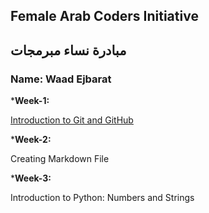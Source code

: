## Female Arab Coders Initiative
## مبادرة نساء مبرمجات

### Name: Waad Ejbarat

*__Week-1:__

  [Introduction to Git and GitHub](https://github.com/WaadEjbarat/Udemy-Git)

*__Week-2:__

  Creating Markdown File  

*__Week-3:__

Introduction to Python: Numbers and Strings
